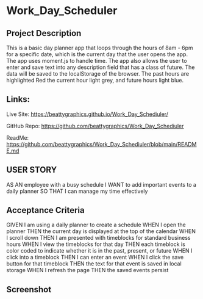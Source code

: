 # Work_Day_Scheduler

## Project Description
This is a basic day planner app that loops through the hours of 8am - 6pm for a specific date, which is the current day that the user opens the app. The app uses moment.js to handle time. The app also allows the user to enter and save text into any description field that has a class of future. The data will be saved to the localStorage of the browser. The past hours are highlighted Red the current hour light grey, and future hours light blue.

## Links:
Live Site:
    https://beattygraphics.github.io/Work_Day_Schediuler/

GitHub Repo:
    https://github.com/beattygraphics/Work_Day_Schediuler

ReadMe: 
    https://github.com/beattygraphics/Work_Day_Schediuler/blob/main/README.md

## USER STORY
AS AN employee with a busy schedule
I WANT to add important events to a daily planner
SO THAT I can manage my time effectively

## Acceptance Criteria
GIVEN I am using a daily planner to create a schedule
WHEN I open the planner
THEN the current day is displayed at the top of the calendar
WHEN I scroll down
THEN I am presented with timeblocks for standard business hours
WHEN I view the timeblocks for that day
THEN each timeblock is color coded to indicate whether it is in the past, present, or future
WHEN I click into a timeblock
THEN I can enter an event
WHEN I click the save button for that timeblock
THEN the text for that event is saved in local storage
WHEN I refresh the page
THEN the saved events persist

## Screenshot
